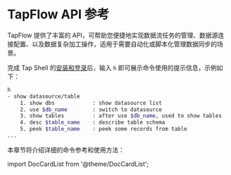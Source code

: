 # TapFlow API 参考

TapFlow 提供了丰富的 API，可帮助您便捷地实现数据流任务的管理、数据源连接配置、以及数据复杂加工操作，适用于需要自动化或脚本化管理数据同步的场景。

完成 Tap Shell 的[安装和登录](../quick-start.md)后，输入 `h` 即可展示命令使用的提示信息，示例如下：

```bash
h
- show datasource/table               
    1. show dbs            : show datasource list
    2. use $db_name        : switch to datasource
    3. show tables         : after use $db_name, used to show tables
    4. desc $table_name    : describe table schema                  
    5. peek $table_name    : peek some records from table  
...
```

本章节将介绍详细的命令参考和使用方法：

import DocCardList from '@theme/DocCardList';

<DocCardList />